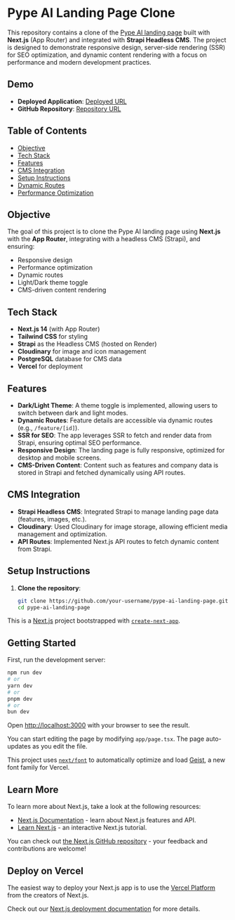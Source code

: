 # Pype AI Landing Page Clone
This repository contains a clone of the [Pype AI landing page](https://www.pypeai.com) built with **Next.js** (App Router) and integrated with **Strapi Headless CMS**. The project is designed to demonstrate responsive design, server-side rendering (SSR) for SEO optimization, and dynamic content rendering with a focus on performance and modern development practices.

## Demo
- **Deployed Application**: [Deployed URL](https://pypeai-frontend.vercel.app)
- **GitHub Repository**: [Repository URL](https://github.com/your-username/pype-ai-landing-page)

## Table of Contents
- [Objective](#objective)
- [Tech Stack](#tech-stack)
- [Features](#features)
- [CMS Integration](#cms-integration)
- [Setup Instructions](#setup-instructions)
- [Dynamic Routes](#dynamic-routes)
- [Performance Optimization](#performance-optimization)

## Objective
The goal of this project is to clone the Pype AI landing page using **Next.js** with the **App Router**, integrating with a headless CMS (Strapi), and ensuring:
- Responsive design
- Performance optimization
- Dynamic routes
- Light/Dark theme toggle
- CMS-driven content rendering

## Tech Stack
- **Next.js 14** (with App Router)
- **Tailwind CSS** for styling
- **Strapi** as the Headless CMS (hosted on Render)
- **Cloudinary** for image and icon management
- **PostgreSQL** database for CMS data
- **Vercel** for deployment

## Features
- **Dark/Light Theme**: A theme toggle is implemented, allowing users to switch between dark and light modes.
- **Dynamic Routes**: Feature details are accessible via dynamic routes (e.g., `/feature/[id]`).
- **SSR for SEO**: The app leverages SSR to fetch and render data from Strapi, ensuring optimal SEO performance.
- **Responsive Design**: The landing page is fully responsive, optimized for desktop and mobile screens.
- **CMS-Driven Content**: Content such as features and company data is stored in Strapi and fetched dynamically using API routes.

## CMS Integration
- **Strapi Headless CMS**: Integrated Strapi to manage landing page data (features, images, etc.).
- **Cloudinary**: Used Cloudinary for image storage, allowing efficient media management and optimization.
- **API Routes**: Implemented Next.js API routes to fetch dynamic content from Strapi.

## Setup Instructions
1. **Clone the repository**:
   ```bash
   git clone https://github.com/your-username/pype-ai-landing-page.git
   cd pype-ai-landing-page
   ```


This is a [Next.js](https://nextjs.org) project bootstrapped with [`create-next-app`](https://nextjs.org/docs/app/api-reference/cli/create-next-app).

## Getting Started

First, run the development server:

```bash
npm run dev
# or
yarn dev
# or
pnpm dev
# or
bun dev
```

Open [http://localhost:3000](http://localhost:3000) with your browser to see the result.

You can start editing the page by modifying `app/page.tsx`. The page auto-updates as you edit the file.

This project uses [`next/font`](https://nextjs.org/docs/app/building-your-application/optimizing/fonts) to automatically optimize and load [Geist](https://vercel.com/font), a new font family for Vercel.

## Learn More

To learn more about Next.js, take a look at the following resources:

- [Next.js Documentation](https://nextjs.org/docs) - learn about Next.js features and API.
- [Learn Next.js](https://nextjs.org/learn) - an interactive Next.js tutorial.

You can check out [the Next.js GitHub repository](https://github.com/vercel/next.js) - your feedback and contributions are welcome!

## Deploy on Vercel

The easiest way to deploy your Next.js app is to use the [Vercel Platform](https://vercel.com/new?utm_medium=default-template&filter=next.js&utm_source=create-next-app&utm_campaign=create-next-app-readme) from the creators of Next.js.

Check out our [Next.js deployment documentation](https://nextjs.org/docs/app/building-your-application/deploying) for more details.
